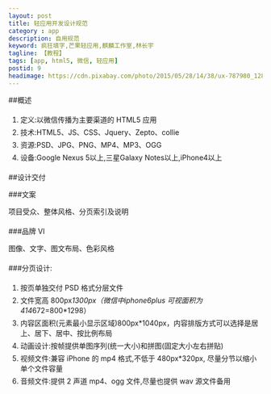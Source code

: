 ```yaml
---
layout: post
title: 轻应用开发设计规范
category : app
description: 自用规范
keyword: 疯狂填字,芒果轻应用,麒麟工作室,林长宇
tagline: 【教程】
tags: [app, html5, 微信, 轻应用]
postid: 9
headimage: https://cdn.pixabay.com/photo/2015/05/28/14/38/ux-787980_1280.jpg
---
```

##概述  

1. 定义:以微信传播为主要渠道的 HTML5 应用  
2. 技术:HTML5、JS、CSS、Jquery、Zepto、collie  
3. 资源:PSD、JPG、PNG、MP4、MP3、OGG  
4. 设备:Google Nexus 5以上,三星Galaxy Notes以上,iPhone4以上  

##设计交付

###文案

项目受众、整体风格、分页索引及说明  

###品牌 VI

图像、文字、图文布局、色彩风格  

###分页设计:     

1. 按页单独交付 PSD 格式分层文件  
2. 文件宽高 800px*1300px（微信中iphone6plus 可视面积为414*672=800*1298） 
3. 内容区面积(元素最小显示区域)800px*1040px，内容排版方式可以选择是居上、居下、居中、按比例布局  
4. 动画设计:按帧提供单图序列(统一大小)和拼图(固定大小左右拼贴)  
5. 视频文件:兼容 iPhone 的 mp4 格式,不低于 480px*320px, 尽量分节以缩小单个文件容量  
6. 音频文件:提供 2 声道 mp4、ogg 文件,尽量也提供 wav 源文件备用  
